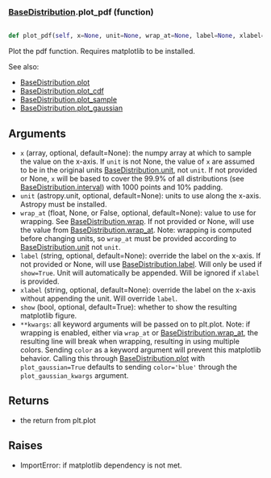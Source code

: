 ### [BaseDistribution](BaseDistribution.md).plot_pdf (function)


```py

def plot_pdf(self, x=None, unit=None, wrap_at=None, label=None, xlabel=None, show=False, **kwargs)

```



Plot the pdf function.  Requires matplotlib to be installed.

See also:

* [BaseDistribution.plot](BaseDistribution.plot.md)
* [BaseDistribution.plot_cdf](BaseDistribution.plot_cdf.md)
* [BaseDistribution.plot_sample](BaseDistribution.plot_sample.md)
* [BaseDistribution.plot_gaussian](BaseDistribution.plot_gaussian.md)

Arguments
-----------
* `x` (array, optional, default=None): the numpy array at which to
    sample the value on the x-axis.  If `unit` is not None, the value
    of `x` are assumed to be in the original units [BaseDistribution.unit](BaseDistribution.unit.md),
    not `unit`.  If not provided or None, `x` will be based to cover
    the 99.9% of all distributions (see [BaseDistribution.interval](BaseDistribution.interval.md)) with 1000
    points and 10% padding.
* `unit` (astropy.unit, optional, default=None): units to use along
    the x-axis.  Astropy must be installed.
* `wrap_at` (float, None, or False, optional, default=None): value to
    use for wrapping.  See [BaseDistribution.wrap](BaseDistribution.wrap.md).  If not provided or None,
    will use the value from [BaseDistribution.wrap_at](BaseDistribution.wrap_at.md).  Note: wrapping is
    computed before changing units, so `wrap_at` must be provided
    according to [BaseDistribution.unit](BaseDistribution.unit.md) not `unit`.
* `label` (string, optional, default=None): override the label on the
    x-axis.  If not provided or None, will use [BaseDistribution.label](BaseDistribution.label.md).  Will
    only be used if `show=True`.  Unit will automatically be appended.
    Will be ignored if `xlabel` is provided.
* `xlabel` (string, optional, default=None): override the label on the
    x-axis without appending the unit.  Will override `label`.
* `show` (bool, optional, default=True): whether to show the resulting
    matplotlib figure.
* `**kwargs`: all keyword arguments will be passed on to plt.plot.  Note:
    if wrapping is enabled, either via `wrap_at` or [BaseDistribution.wrap_at](BaseDistribution.wrap_at.md),
    the resulting line will break when wrapping, resulting in using multiple
    colors.  Sending `color` as a keyword argument will prevent this
    matplotlib behavior.  Calling this through [BaseDistribution.plot](BaseDistribution.plot.md) with
    `plot_gaussian=True` defaults to sending `color='blue'` through
    the `plot_gaussian_kwargs` argument.

Returns
--------
* the return from plt.plot

Raises
--------
* ImportError: if matplotlib dependency is not met.

